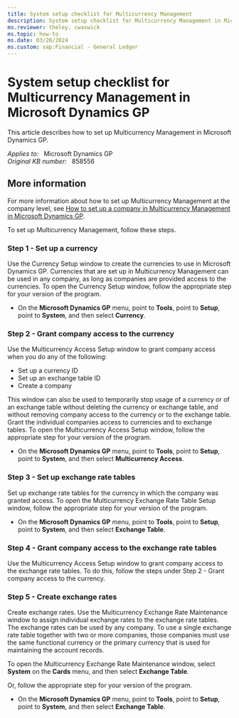 ```yaml
---
title: System setup checklist for Multicurrency Management
description: System setup checklist for Multicurrency Management in Microsoft Dynamics GP.
ms.reviewer: theley, cwaswick
ms.topic: how-to
ms.date: 03/20/2024
ms.custom: sap:Financial - General Ledger
---
```

# System setup checklist for Multicurrency Management in Microsoft Dynamics GP

This article describes how to set up Multicurrency Management in Microsoft Dynamics GP.

_Applies to:_ &nbsp; Microsoft Dynamics GP  
_Original KB number:_ &nbsp; 858556

## More information

For more information about how to set up Multicurrency Management at the company level, see [How to set up a company in Multicurrency Management in Microsoft Dynamics GP](https://support.microsoft.com/topic/how-to-set-up-a-company-in-multicurrency-management-in-microsoft-dynamics-gp-95f2a996-cba7-3e64-7631-0381bbdda94b).

To set up Multicurrency Management, follow these steps.

### Step 1 - Set up a currency

Use the Currency Setup window to create the currencies to use in Microsoft Dynamics GP. Currencies that are set up in Multicurrency Management can be used in any company, as long as companies are provided access to the currencies. To open the Currency Setup window, follow the appropriate step for your version of the program.

- On the **Microsoft Dynamics GP** menu, point to **Tools**, point to **Setup**, point to **System**, and then select **Currency**.

### Step 2 - Grant company access to the currency

Use the Multicurrency Access Setup window to grant company access when you do any of the following:

- Set up a currency ID
- Set up an exchange table ID
- Create a company

This window can also be used to temporarily stop usage of a currency or of an exchange table without deleting the currency or exchange table, and without removing company access to the currency or to the exchange table. Grant the individual companies access to currencies and to exchange tables. To open the Multicurrency Access Setup window, follow the appropriate step for your version of the program.

- On the **Microsoft Dynamics GP** menu, point to **Tools**, point to **Setup**, point to **System**, and then select **Multicurrency Access**.

### Step 3 - Set up exchange rate tables

Set up exchange rate tables for the currency in which the company was granted access. To open the Multicurrency Exchange Rate Table Setup window, follow the appropriate step for your version of the program.

- On the **Microsoft Dynamics GP** menu, point to **Tools**, point to **Setup**, point to **System**, and then select **Exchange Table**.

### Step 4 - Grant company access to the exchange rate tables

Use the Multicurrency Access Setup window to grant company access to the exchange rate tables. To do this, follow the steps under Step 2 - Grant company access to the currency.

### Step 5 - Create exchange rates

Create exchange rates. Use the Multicurrency Exchange Rate Maintenance window to assign individual exchange rates to the exchange rate tables. The exchange rates can be used by any company. To use a single exchange rate table together with two or more companies, those companies must use the same functional currency or the primary currency that is used for maintaining the account records.

To open the Multicurrency Exchange Rate Maintenance window, select **System** on the **Cards** menu, and then select **Exchange Table**.

Or, follow the appropriate step for your version of the program.

- On the **Microsoft Dynamics GP** menu, point to **Tools**, point to **Setup**, point to **System**, and then select **Exchange Table**.
